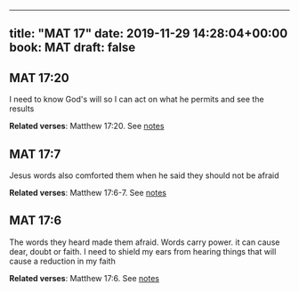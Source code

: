 
---
title: "MAT 17"
date: 2019-11-29 14:28:04+00:00
book: MAT
draft: false
---

## MAT 17:20

I need to know God's will so I can act on what he permits and see the results

**Related verses**: Matthew 17:20. See [notes](https://my.bible.com/notes/3308313352946311709)


## MAT 17:7

Jesus words also comforted them when he said they should not be afraid

**Related verses**: Matthew 17:6-7. See [notes](https://my.bible.com/notes/3308311072385786375)


## MAT 17:6

The words they heard made them afraid. Words carry power. it can cause dear, doubt or faith. I need to shield my ears from hearing things that will cause a reduction in my faith

**Related verses**: Matthew 17:6. See [notes](https://my.bible.com/notes/3308310641555268094)

